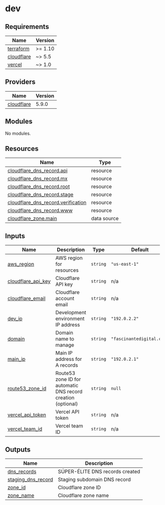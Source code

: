 # dev

<!-- BEGIN_TF_DOCS -->
## Requirements

| Name | Version |
|------|---------|
| <a name="requirement_terraform"></a> [terraform](#requirement\_terraform) | >= 1.10 |
| <a name="requirement_cloudflare"></a> [cloudflare](#requirement\_cloudflare) | ~> 5.5 |
| <a name="requirement_vercel"></a> [vercel](#requirement\_vercel) | ~> 1.0 |

## Providers

| Name | Version |
|------|---------|
| <a name="provider_cloudflare"></a> [cloudflare](#provider\_cloudflare) | 5.9.0 |

## Modules

No modules.

## Resources

| Name | Type |
|------|------|
| [cloudflare_dns_record.api](https://registry.terraform.io/providers/cloudflare/cloudflare/latest/docs/resources/dns_record) | resource |
| [cloudflare_dns_record.mx](https://registry.terraform.io/providers/cloudflare/cloudflare/latest/docs/resources/dns_record) | resource |
| [cloudflare_dns_record.root](https://registry.terraform.io/providers/cloudflare/cloudflare/latest/docs/resources/dns_record) | resource |
| [cloudflare_dns_record.stage](https://registry.terraform.io/providers/cloudflare/cloudflare/latest/docs/resources/dns_record) | resource |
| [cloudflare_dns_record.verification](https://registry.terraform.io/providers/cloudflare/cloudflare/latest/docs/resources/dns_record) | resource |
| [cloudflare_dns_record.www](https://registry.terraform.io/providers/cloudflare/cloudflare/latest/docs/resources/dns_record) | resource |
| [cloudflare_zone.main](https://registry.terraform.io/providers/cloudflare/cloudflare/latest/docs/data-sources/zone) | data source |

## Inputs

| Name | Description | Type | Default | Required |
|------|-------------|------|---------|:--------:|
| <a name="input_aws_region"></a> [aws\_region](#input\_aws\_region) | AWS region for resources | `string` | `"us-east-1"` | no |
| <a name="input_cloudflare_api_key"></a> [cloudflare\_api\_key](#input\_cloudflare\_api\_key) | Cloudflare API key | `string` | n/a | yes |
| <a name="input_cloudflare_email"></a> [cloudflare\_email](#input\_cloudflare\_email) | Cloudflare account email | `string` | n/a | yes |
| <a name="input_dev_ip"></a> [dev\_ip](#input\_dev\_ip) | Development environment IP address | `string` | `"192.0.2.2"` | no |
| <a name="input_domain"></a> [domain](#input\_domain) | Domain name to manage | `string` | `"fascinantedigital.com"` | no |
| <a name="input_main_ip"></a> [main\_ip](#input\_main\_ip) | Main IP address for A records | `string` | `"192.0.2.1"` | no |
| <a name="input_route53_zone_id"></a> [route53\_zone\_id](#input\_route53\_zone\_id) | Route53 zone ID for automatic DNS record creation (optional) | `string` | `null` | no |
| <a name="input_vercel_api_token"></a> [vercel\_api\_token](#input\_vercel\_api\_token) | Vercel API token | `string` | n/a | yes |
| <a name="input_vercel_team_id"></a> [vercel\_team\_id](#input\_vercel\_team\_id) | Vercel team ID | `string` | n/a | yes |

## Outputs

| Name | Description |
|------|-------------|
| <a name="output_dns_records"></a> [dns\_records](#output\_dns\_records) | SÚPER-ÉLITE DNS records created |
| <a name="output_staging_dns_record"></a> [staging\_dns\_record](#output\_staging\_dns\_record) | Staging subdomain DNS record |
| <a name="output_zone_id"></a> [zone\_id](#output\_zone\_id) | Cloudflare zone ID |
| <a name="output_zone_name"></a> [zone\_name](#output\_zone\_name) | Cloudflare zone name |
<!-- END_TF_DOCS -->

